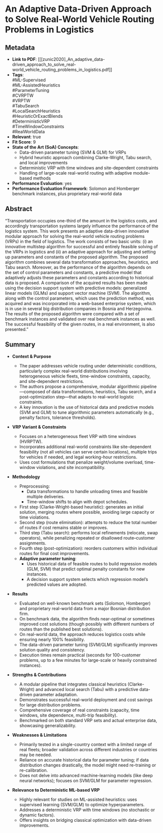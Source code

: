 # An Adaptive Data-Driven Approach to Solve Real-World Vehicle Routing Problems in Logistics

## Metadata
- **Link to PDF**: [[[zunic2020]_An_adaptive_data-driven_approach_to_solve_real-world_vehicle_routing_problems_in_logistics.pdf]]
- **Tags**:  
 #ML-Supervised  
#ML-AssistedHeuristics  
#ParameterTuning  
#CVRPTW  
#VRPTW  
#TabuSearch  
#LocalSearchHeuristics  
#HeuristicOrExactBlends  
#DeterministicVRP  
#TimeWindowConstraints  
#RealWorldData  
- **Relevant**: true  
- **Fit Score**: 9  
- **State of the Art (SoA) Concepts**:
  - Data-driven parameter tuning (SVM & GLM) for VRPs  
  - Hybrid heuristic approach combining Clarke-Wright, Tabu search, and local improvements  
  - Deterministic VRP with time windows and site-dependent constraints  
  - Handling of large-scale real-world routing with adaptive module-based methods  
- **Performance Evaluation**: yes  
- **Performance Evaluation Framework**: Solomon and Homberger benchmark instances, plus proprietary real-world data  

## Abstract
“Transportation occupies one-third of the amount in the logistics costs, and accordingly transportation systems largely influence the performance of the logistics system. This work presents an adaptive data-driven innovative modular approach for solving the real-world vehicle routing problems (VRPs) in the field of logistics. The work consists of two basic units: (i) an innovative multistep algorithm for successful and entirely feasible solving of the VRPs in logistics and (ii) an adaptive approach for adjusting and setting up parameters and constants of the proposed algorithm. The proposed algorithm combines several data transformation approaches, heuristics, and Tabu search. Moreover, as the performance of the algorithm depends on the set of control parameters and constants, a predictive model that adaptively adjusts these parameters and constants according to historical data is proposed. A comparison of the acquired results has been made using the decision support system with predictive models: generalized linear models (GLMs) and support vector machine (SVM). The algorithm, along with the control parameters, which uses the prediction method, was acquired and was incorporated into a web-based enterprise system, which is in use in several big distribution companies in Bosnia and Herzegovina. The results of the proposed algorithm were compared with a set of benchmark instances and validated over real benchmark instances as well. The successful feasibility of the given routes, in a real environment, is also presented.”

## Summary
- **Context & Purpose**  
  - The paper addresses vehicle routing under deterministic conditions, particularly complex real-world distributions involving heterogeneous vehicle fleets, time-window constraints, capacity, and site-dependent restrictions.  
  - The authors propose a comprehensive, modular algorithmic pipeline—composed of data transformations, heuristics, Tabu search, and a post-optimization step—that adapts to real-world logistic constraints.  
  - A key innovation is the use of historical data and predictive models (SVM and GLM) to tune algorithmic parameters automatically (e.g., penalty factors, tolerance thresholds).

- **VRP Variant & Constraints**  
  - Focuses on a heterogeneous fleet VRP with time windows (HVRPTW).  
  - Incorporates additional real-world constraints like site-dependent feasibility (not all vehicles can serve certain locations), multiple trips for vehicles if needed, and legal working-hour restrictions.  
  - Uses cost formulations that penalize weight/volume overload, time-window violations, and site incompatibility.

- **Methodology**  
  - Preprocessing:  
    - Data transformations to handle unloading times and feasible multiple deliveries.  
    - Time-window shifts to align with depot schedules.  
  - First step (Clarke-Wright-based heuristic): generates an initial solution, merging routes where possible, avoiding large capacity or time violations.  
  - Second step (route elimination): attempts to reduce the total number of routes if cost remains stable or improves.  
  - Third step (Tabu search): performs local refinements (relocate, swap operators), while penalizing repeated or disallowed route–customer assignments.  
  - Fourth step (post-optimization): reorders customers within individual routes for final cost improvements.  
  - **Adaptive parameter tuning**:  
    - Uses historical data of feasible routes to build regression models (GLM, SVM) that predict optimal penalty constants for new instances.  
    - A decision support system selects which regression model’s predicted values are adopted.

- **Results**  
  - Evaluated on well-known benchmark sets (Solomon, Homberger) and proprietary real-world data from a major Bosnian distribution firm.  
  - On benchmark data, the algorithm finds near-optimal or sometimes improved cost solutions (though possibly with different numbers of routes than the published best solutions).  
  - On real-world data, the approach reduces logistics costs while ensuring nearly 100% feasibility.  
  - The data-driven parameter tuning (SVM/GLM) significantly improves solution quality and consistency.  
  - Execution times remain practical (seconds for 100-customer problems, up to a few minutes for large-scale or heavily constrained instances).

- **Strengths & Contributions**  
  - A modular pipeline that integrates classical heuristics (Clarke-Wright) and advanced local search (Tabu) with a predictive data-driven parameter adaptation.  
  - Demonstrates successful real-world deployment and cost savings for large distribution problems.  
  - Comprehensive coverage of real constraints (capacity, time windows, site dependence, multi-trip feasibility).  
  - Benchmarked on both standard VRP sets and actual enterprise data, showcasing generalizability.

- **Weaknesses & Limitations**  
  - Primarily tested in a single-country context with a limited range of real fleets; broader validation across different industries or countries may be needed.  
  - Reliance on accurate historical data for parameter tuning; if data distribution changes drastically, the model might need re-training or re-calibration.  
  - Does not delve into advanced machine-learning models (like deep neural networks); focuses on SVM/GLM for parameter regression.

- **Relevance to Deterministic ML-based VRP**  
  - Highly relevant for studies on ML-assisted heuristics: uses supervised learning (SVM/GLM) to optimize hyperparameters.  
  - Addresses a deterministic VRP with time windows (no stochastic or dynamic factors).  
  - Offers insights on bridging classical optimization with data-driven improvements.